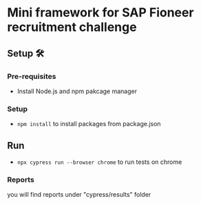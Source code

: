 # Mini framework for SAP Fioneer recruitment challenge

## Setup 🛠️

### Pre-requisites
* Install Node.js and npm pakcage manager

### Setup
* `npm install` to install packages from package.json

## Run
* `npx cypress run --browser chrome` to run tests on chrome

### Reports
you will find reports under "cypress/results" folder
